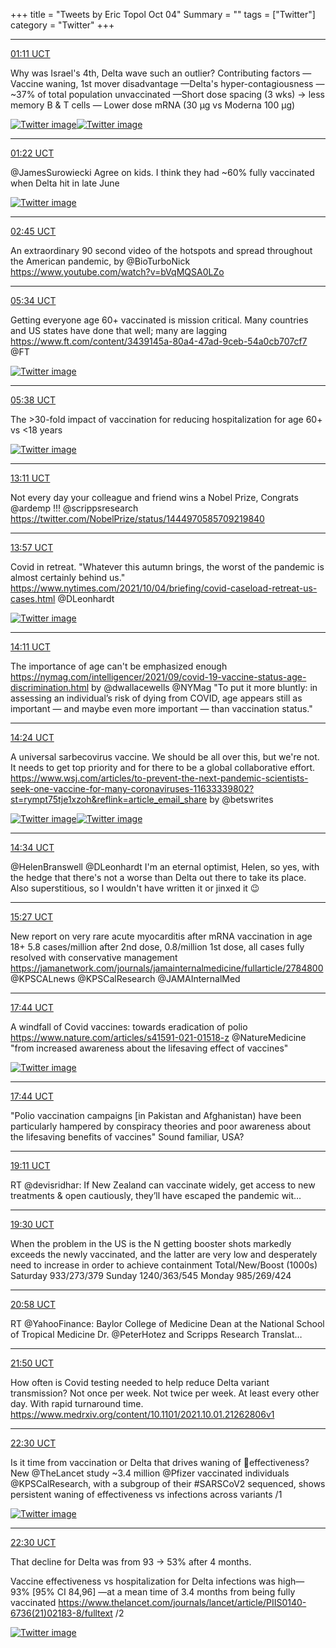 +++
title = "Tweets by Eric Topol Oct 04"
Summary = ""
tags = ["Twitter"]
category = "Twitter"
+++


---

<a href="https://twitter.com/erictopol/status/1444832544571101184" target="_blank" rel="noreferer">01:11 UCT</a>

Why was Israel's 4th, Delta wave such an outlier?
Contributing factors
—Vaccine waning, 1st mover disadvantage
—Delta's hyper-contagiousness
— ~37% of total population unvaccinated 
—Short dose spacing (3 wks) -&gt; less memory B &amp; T cells
— Lower dose mRNA (30 µg vs Moderna 100 µg) 

<a href="FA0RXYIVUAQYALx.jpg"  ><img src="FA0RXYIVUAQYALx.jpg" alt="Twitter image" ></img></a><a href="FA0RarWVkAMjcgT.jpg"  ><img src="FA0RarWVkAMjcgT.jpg" alt="Twitter image" ></img></a>

---

<a href="https://twitter.com/erictopol/status/1444835347108556800" target="_blank" rel="noreferer">01:22 UCT</a>

@JamesSurowiecki Agree on kids. I think they had ~60% fully vaccinated when Delta hit in late June 

<a href="FA0VzNvVUAEFAs-.jpg"  ><img src="FA0VzNvVUAEFAs-.jpg" alt="Twitter image" ></img></a>

---

<a href="https://twitter.com/erictopol/status/1444856163720257541" target="_blank" rel="noreferer">02:45 UCT</a>

An extraordinary 90 second video of the hotspots and spread throughout the American pandemic, by @BioTurboNick 
https://www.youtube.com/watch?v=bVqMQSA0LZo



---

<a href="https://twitter.com/erictopol/status/1444898628573687808" target="_blank" rel="noreferer">05:34 UCT</a>

Getting everyone age 60+ vaccinated is mission critical.
Many countries and US states have done that well; many are lagging
https://www.ft.com/content/3439145a-80a4-47ad-9ceb-54a0cb707cf7 @FT 

<a href="FA1PPleVgAsarGB.jpg"  ><img src="FA1PPleVgAsarGB.jpg" alt="Twitter image" ></img></a>

---

<a href="https://twitter.com/erictopol/status/1444899816299905024" target="_blank" rel="noreferer">05:38 UCT</a>

The &gt;30-fold impact of vaccination for reducing hospitalization for age 60+ vs &lt;18 years 

<a href="FA1QbfrVEAMDCEZ.jpg"  ><img src="FA1QbfrVEAMDCEZ.jpg" alt="Twitter image" ></img></a>

---

<a href="https://twitter.com/erictopol/status/1445013753569767425" target="_blank" rel="noreferer">13:11 UCT</a>

Not every day your colleague and friend wins a Nobel Prize,
Congrats @ardemp !!! @scrippsresearch https://twitter.com/NobelPrize/status/1444970585709219840



---

<a href="https://twitter.com/erictopol/status/1445025375138975744" target="_blank" rel="noreferer">13:57 UCT</a>

Covid in retreat.
"Whatever this autumn brings, the worst of the pandemic is almost certainly behind us."
https://www.nytimes.com/2021/10/04/briefing/covid-caseload-retreat-us-cases.html @DLeonhardt 

<a href="FA3CRhcVIAcWK0E.jpg"  ><img src="FA3CRhcVIAcWK0E.jpg" alt="Twitter image" ></img></a>

---

<a href="https://twitter.com/erictopol/status/1445028767110369281" target="_blank" rel="noreferer">14:11 UCT</a>

The importance of age can't be emphasized enough
https://nymag.com/intelligencer/2021/09/covid-19-vaccine-status-age-discrimination.html by @dwallacewells @NYMag 
"To put it more bluntly: in assessing an individual’s risk of dying from COVID, age appears still as important — and maybe even more important — than vaccination status."



---

<a href="https://twitter.com/erictopol/status/1445032152073064450" target="_blank" rel="noreferer">14:24 UCT</a>

A universal sarbecovirus vaccine. We should be all over this, but we're not. It needs to get top priority and for there to be a global collaborative effort. https://www.wsj.com/articles/to-prevent-the-next-pandemic-scientists-seek-one-vaccine-for-many-coronaviruses-11633339802?st=rympt75tje1xzoh&reflink=article_email_share by @betswrites 

<a href="FA3H7YAVkAIxyW_.jpg"  ><img src="FA3H7YAVkAIxyW_.jpg" alt="Twitter image" ></img></a><a href="FA3H9PLUYAoI1xb.jpg"  ><img src="FA3H9PLUYAoI1xb.jpg" alt="Twitter image" ></img></a>

---

<a href="https://twitter.com/erictopol/status/1445034499704647684" target="_blank" rel="noreferer">14:34 UCT</a>

@HelenBranswell @DLeonhardt I'm an eternal optimist, Helen, so yes, with the hedge that there's not a worse than Delta out there to take its place. Also superstitious, so I wouldn't have written it or jinxed it 😉



---

<a href="https://twitter.com/erictopol/status/1445047888409608192" target="_blank" rel="noreferer">15:27 UCT</a>

New report on very rare acute myocarditis after mRNA vaccination in age 18+
5.8 cases/million after 2nd dose, 0.8/million 1st dose, all cases fully resolved with conservative management
https://jamanetwork.com/journals/jamainternalmedicine/fullarticle/2784800 @KPSCALnews @KPSCalResearch @JAMAInternalMed



---

<a href="https://twitter.com/erictopol/status/1445082364556709889" target="_blank" rel="noreferer">17:44 UCT</a>

A windfall of Covid vaccines: towards eradication of polio https://www.nature.com/articles/s41591-021-01518-z @NatureMedicine "from increased awareness about the lifesaving effect of vaccines" 

<a href="FA32FeoUcAgr_iH.jpg"  ><img src="FA32FeoUcAgr_iH.jpg" alt="Twitter image" ></img></a>

---

<a href="https://twitter.com/erictopol/status/1445082368188895238" target="_blank" rel="noreferer">17:44 UCT</a>

"Polio vaccination campaigns [in Pakistan and Afghanistan) have been particularly hampered by conspiracy theories and poor awareness about the lifesaving benefits of vaccines"
Sound familiar, USA?



---

<a href="https://twitter.com/erictopol/status/1445104256604770311" target="_blank" rel="noreferer">19:11 UCT</a>

RT @devisridhar: If New Zealand can vaccinate widely, get access to new treatments &amp; open cautiously, they’ll have escaped the pandemic wit…



---

<a href="https://twitter.com/erictopol/status/1445109143476445184" target="_blank" rel="noreferer">19:30 UCT</a>

When the problem in the US is the N getting booster shots markedly exceeds the newly vaccinated, and the latter are very low and desperately need to increase in order to achieve containment
Total/New/Boost (1000s)
Saturday 933/273/379
Sunday  1240/363/545
Monday  985/269/424



---

<a href="https://twitter.com/erictopol/status/1445131183956709380" target="_blank" rel="noreferer">20:58 UCT</a>

RT @YahooFinance: Baylor College of Medicine Dean at the National School of Tropical Medicine Dr. @PeterHotez and Scripps Research Translat…



---

<a href="https://twitter.com/erictopol/status/1445144366159331328" target="_blank" rel="noreferer">21:50 UCT</a>

How often is Covid testing needed to help reduce Delta variant transmission?
Not once per week. Not twice per week.
At least every other day.
With rapid turnaround time.
https://www.medrxiv.org/content/10.1101/2021.10.01.21262806v1



---

<a href="https://twitter.com/erictopol/status/1445154310208122888" target="_blank" rel="noreferer">22:30 UCT</a>

Is it time from vaccination or Delta that drives waning of 💉effectiveness?
New @TheLancet study ~3.4 million @Pfizer vaccinated individuals @KPSCalResearch, with a subgroup of their #SARSCoV2 sequenced, shows persistent waning of effectiveness vs infections across variants /1 

<a href="FA4yjajVQAA5mEm.jpg"  ><img src="FA4yjajVQAA5mEm.jpg" alt="Twitter image" ></img></a>

---

<a href="https://twitter.com/erictopol/status/1445154317778894852" target="_blank" rel="noreferer">22:30 UCT</a>

That decline for Delta was from 93 -&gt; 53% after 4 months.

Vaccine effectiveness vs hospitalization for Delta infections was high— 93% [95% CI 84,96] —at a mean time of 3.4 months from being fully vaccinated 
https://www.thelancet.com/journals/lancet/article/PIIS0140-6736(21)02183-8/fulltext /2 

<a href="FA40Ou5VIBAkBSa.jpg"  ><img src="FA40Ou5VIBAkBSa.jpg" alt="Twitter image" ></img></a>